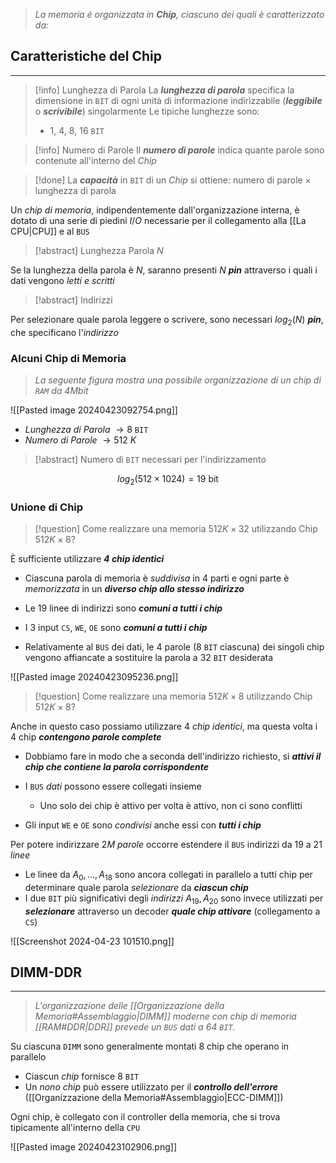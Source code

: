 >*La memoria è organizzata in **Chip**, ciascuno dei quali è caratterizzato da:*

## Caratteristiche del Chip
---
>[!info] Lunghezza di Parola
>La ***lunghezza di parola*** specifica la dimensione in `BIT` di ogni unità di informazione indirizzabile (***leggibile*** o ***scrivibile***) singolarmente
>Le tipiche lunghezze sono:
>- $1$, $4$, $8$, $16$ `BIT`

>[!info] Numero di Parole
>Il ***numero di parole*** indica quante parole sono contenute all'interno del *Chip*

>[!done] La ***capacità*** in `BIT` di un *Chip* si ottiene: $\text{ numero di parole}\times\text{lunghezza di parola}$

Un *chip di memoria*, indipendentemente dall'organizzazione interna, è dotato di una serie di piedini $I/O$ necessarie per il collegamento alla [[La CPU|CPU]] e al `BUS`

>[!abstract] Lunghezza Parola $N$

Se la lunghezza della parola è $N$, saranno presenti $N$ ***pin*** attraverso i quali i dati vengono *letti e scritti*

>[!abstract] Indirizzi

Per selezionare quale parola leggere o scrivere, sono necessari $log_{2}(N)$ ***pin***, che specificano l'*indirizzo*

### Alcuni Chip di Memoria
>*La seguente figura mostra una possibile organizzazione di un chip di `RAM` da $4Mbit$*

![[Pasted image 20240423092754.png]]
- *Lunghezza di Parola* $\to 8$ `BIT` 
- *Numero di Parole* $\to 512\ K$

>[!abstract] Numero di `BIT` necessari per l'indirizzamento

$$
log_{2}(512\times 1024) = 19 \ \text{bit}
$$
### Unione di Chip
>[!question] Come realizzare una memoria $512K \times 32$ utilizzando Chip $512K\times 8$?

È sufficiente utilizzare ***4 chip identici***
- Ciascuna parola di memoria è *suddivisa* in $4$ parti e ogni parte è *memorizzata* in un ***diverso chip allo stesso indirizzo***

- Le $19$ linee di indirizzi sono ***comuni a tutti i chip***
- I $3$ input `CS`, `WE`, `OE` sono ***comuni a tutti i chip***
- Relativamente al `BUS` dei dati, le $4$ parole ($8$ `BIT` ciascuna) dei singoli chip vengono affiancate a sostituire la parola a $32$ `BIT` desiderata

![[Pasted image 20240423095236.png]]


>[!question] Come realizzare una memoria $512K \times 8$ utilizzando Chip $512K\times 8$?

Anche in questo caso possiamo utilizzare $4$ *chip identici*, ma questa volta i $4$ chip ***contengono parole complete***
- Dobbiamo fare in modo che a seconda dell'indirizzo richiesto, si ***attivi il chip che contiene la parola corrispondente***


- I `BUS` *dati* possono essere collegati insieme
	- Uno solo dei chip è attivo per volta è attivo, non ci sono conflitti
- Gli input `WE` e `OE` sono *condivisi* anche essi con ***tutti i chip***

Per potere indirizzare $2M$ *parole* occorre estendere il `BUS` indirizzi da $19$ a $21$ *linee*
- Le linee da $A_{0},\dots,A_{18}$ sono ancora collegati in parallelo a tutti chip per determinare quale parola *selezionare* da ***ciascun chip***
- I due `BIT` più significativi degli *indirizzi* $A_{19},A_{20}$ sono invece utilizzati per ***selezionare*** attraverso un decoder ***quale chip attivare*** (collegamento a `CS`)

![[Screenshot 2024-04-23 101510.png]]

## DIMM-DDR
---
>*L'organizzazione delle [[Organizzazione della Memoria#Assemblaggio|DIMM]] moderne con chip di memoria [[RAM#DDR|DDR]] prevede un `BUS` dati a $64$ `BIT`.*

Su ciascuna `DIMM` sono generalmente montati $8$ chip che operano in parallelo
- Ciascun *chip* fornisce $8$ `BIT`
- Un *nono chip* può essere utilizzato per il ***controllo dell'errore*** ([[Organizzazione della Memoria#Assemblaggio|ECC-DIMM]])

Ogni chip, è collegato con il controller della memoria, che si trova tipicamente all'interno della `CPU`

![[Pasted image 20240423102906.png]]
